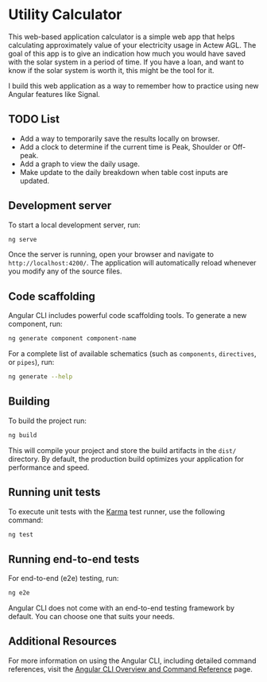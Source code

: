 # Utility Calculator

This web-based application calculator is a simple web app that helps calculating approximately value of your electricity usage in Actew AGL.
The goal of this app is to give an indication how much you would have saved with the solar system in a period of time. If you have a loan, and want to know if the solar system is worth it, this might be the tool for it.

I build this web application as a way to remember how to practice using new Angular features like Signal.

## TODO List
- Add a way to temporarily save the results locally on browser.
- Add a clock to determine if the current time is Peak, Shoulder or Off-peak.
- Add a graph to view the daily usage.
- Make update to the daily breakdown when table cost inputs are updated.

## Development server

To start a local development server, run:

```bash
ng serve
```

Once the server is running, open your browser and navigate to `http://localhost:4200/`. The application will automatically reload whenever you modify any of the source files.

## Code scaffolding

Angular CLI includes powerful code scaffolding tools. To generate a new component, run:

```bash
ng generate component component-name
```

For a complete list of available schematics (such as `components`, `directives`, or `pipes`), run:

```bash
ng generate --help
```

## Building

To build the project run:

```bash
ng build
```

This will compile your project and store the build artifacts in the `dist/` directory. By default, the production build optimizes your application for performance and speed.

## Running unit tests

To execute unit tests with the [Karma](https://karma-runner.github.io) test runner, use the following command:

```bash
ng test
```

## Running end-to-end tests

For end-to-end (e2e) testing, run:

```bash
ng e2e
```

Angular CLI does not come with an end-to-end testing framework by default. You can choose one that suits your needs.

## Additional Resources

For more information on using the Angular CLI, including detailed command references, visit the [Angular CLI Overview and Command Reference](https://angular.dev/tools/cli) page.
